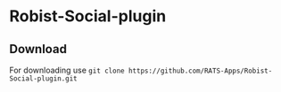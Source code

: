 # Robist-Social-plugin 
## Download 
For downloading use 
       `git clone https://github.com/RATS-Apps/Robist-Social-plugin.git` 
